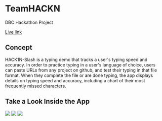 # TeamHACKN
DBC Hackathon Project

[Live link][live]

[live]: http://hack1n-slash.herokuapp.com/

## Concept

HACK1N-Slash is a typing demo that tracks a user's typing speed and accuracy.  In order to practice typing in a user's language of choice, users can paste URLs from any project on github, and test their typing in that file format.  When they complete the file or are done typing, the app displays details on typing speed and accuracy, including a chart of their most frequently missed characters.

## Take a Look Inside the App

![](demo.gif)
![](splash.png)
![](chart.png)
